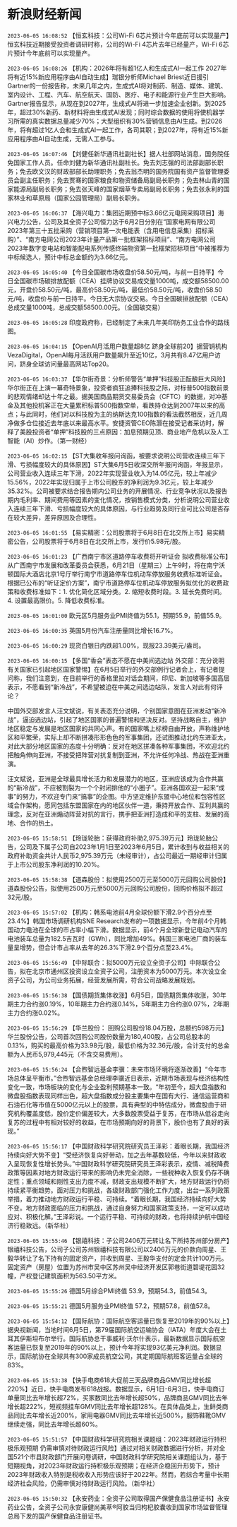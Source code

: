 # 新浪财经新闻
`2023-06-05 16:08:52` 【恒玄科技：公司Wi-Fi 6芯片预计今年底前可以实现量产】恒玄科技近期接受投资者调研时称，公司的Wi-Fi 4芯片去年已经量产，Wi-Fi 6芯片预计今年底前可以实现量产。

`2023-06-05 16:08:26` 【机构：2026年将有超1亿人和生成式AI一起工作 2027年将有近15%新应用程序由AI自动生成】瑞银分析师Michael Briest近日援引Gartner的一份报告称，未来几年之内，生成式AI将对制药、制造、媒体、建筑、室内设计、工程、汽车、航空航天、国防、医疗、电子和能源行业产生巨大影响。Gartner报告显示，从现在到2027年，生成式AI将进一步加速企业创新。到2025年，超过30%新药、新材料将由生成式AI发现；同时综合数据的使用将使机器学习所需的真实数据总量减少70%；大型组织有30%营销信息由AI生成。到2026年，将有超过1亿人会和生成式AI一起工作，各司其职；到2027年，将有近15%新应用程序由AI自动生成，无需人工参与。

`2023-06-05 16:07:46` 【刘健任新华通讯社副社长】据人社部网站消息，国务院任免国家工作人员。任命刘健为新华通讯社副社长。免去刘志强的司法部副部长职务；免去欧文汉的财政部部长助理职务；免去翁杰明的国务院国有资产监督管理委员会副主任职务；免去贾骞的国家粮食和物资储备局副局长职务；免去林山青的国家能源局副局长职务；免去张天峰的国家烟草专卖局副局长职务；免去张永利的国家林业和草原局（国家公园管理局）副局长职务。

`2023-06-05 16:06:37` 【海兴电力：集团近期预中标3.66亿元电网采购项目】海兴电力公告，公司及其全资子公司恒力达于6月2日分别在“国家电网有限公司2023年第三十五批采购（营销项目第一次电能表（含用电信息采集）招标采购）”、“南方电网公司2023年计量产品第一批框架招标项目”、“南方电网公司2023年数字变电站和智能配电系列传感终端物资第一批框架招标项目”中被推荐为中标候选人，预计中标总金额约为3.66亿元。

`2023-06-05 16:05:40` 【今日全国碳市场收盘价58.50元/吨，与前一日持平】今日全国碳市场碳排放配额（CEA）挂牌协议交易成交量1000吨，成交额58500.00元，开盘价58.50元/吨，最高价58.50元/吨，最低价58.50元/吨，收盘价58.50元/吨，收盘价与前一日持平。今日无大宗协议交易。今日全国碳排放配额（CEA）总成交量1000吨，总成交额58500.00元。（全国碳交易）

`2023-06-05 16:05:28` 印度政府称，已经制定了未来几年美印防务工业合作的路线图。

`2023-06-05 16:04:15` 【OpenAI月活用户数量超8亿 跻身全球前20】据营销机构VezaDigital，OpenAI每月活跃用户数量飙升至近10亿，3月共有8.47亿用户访问，跻身全球访问量最高网站Top20。

`2023-06-05 16:03:37` 【华尔街奇景：分析师警告“单押”科技股正酝酿巨大风险】华尔街正在上演一幕奇特景象，投资者疯狂追捧科技股之际，对标普500指数前景的悲观情绪却达十年之最。据美国商品期货交易委员会（CFTC）的数据，对冲基金及其他投机客正在大量累积标普500指数空单，看跌持仓达到2007年以来的高点；与此同时，他们对以科技股为主的纳斯达克100指数的看法截然相反，近几周净做多仓位接近去年底以来最高水平。安捷资管CEO陈灏在接受记者采访时，解释了美股投资者“单押”科技股的三点原因：加息预期见顶、商业地产危机以及人工智能（AI）炒作。（第一财经）

`2023-06-05 16:02:15` 【ST大集收年报问询函，被要求说明公司营收连续三年下滑、亏损幅度较大的具体原因】ST大集6月5日收深交所年报问询函，年报显示，公司营业收入连续三年下滑，2022年实现营业收入为14.05亿元，较上年减少15.56%，2022年实现归属于上市公司股东的净利润为9.3亿元，较上年减少35.32%。公司被要求结合报告期内公司业务的开展情况、行业竞争状况以及报告期内毛利率、期间费用等因素的变化情况，按销售模式分类，分析说明公司营业收入连续三年下滑、亏损幅度较大的具体原因，与行业趋势及同行业可比公司是否存在较大差异，差异原因及合理性。

`2023-06-05 16:01:55` 【易实精密：公司股票将于6月8日在北交所上市】易实精密公告，公司股票将于6月8日在北交所上市，发行价5.98元/股。

`2023-06-05 16:01:23` 【广西南宁市区道路停车收费将开听证会 拟收费标准公布】从广西南宁市发展和改革委员会获悉，6月21日（星期三）上午9时，将在南宁沃顿国际大酒店北京1号厅举行南宁市道路停车位机动车停放服务收费标准听证会。根据已公布的“听证定价方案”，南宁市道路停车位机动车停放服务拟优化的收费政策和收费标准如下：1. 优化简化区域分类。2. 缩短收费时段。3. 延长免费时间。4. 设置最高限价。5. 降低收费标准。

`2023-06-05 16:01:00` 欧元区5月服务业PMI终值为55.1，预期55.9，前值55.9。

`2023-06-05 16:00:35` 英国5月份汽车注册量同比增长16.7%。

`2023-06-05 16:00:29` 现货白银日内跌超1.00%，现报23.39美元/盎司。

`2023-06-05 16:00:15` 【多国“香会”表态不愿在中美间选边站 外交部：充分说明有关国家已引起地区国家警惕】在6月5日举行的外交部例行记者会上，有记者提问称，我们注意到，在日前举行的香格里拉对话会期间，印尼、新加坡等多国高层表示，不愿看到“新冷战”，不希望被迫在中美之间选边站队，发言人对此有何评论？

中国外交部发言人汪文斌说，有关表态充分说明，个别国家意图在亚洲发动“新冷战”，逼迫选边站，引起了地区国家的普遍警惕和坚决反对。坚持战略自主，维护地区稳定与发展是地区国家的共同心声。有的国家嘴上标榜自由开放，声称维护地区和平繁荣，实际上却不断拼凑形形色色的军事集团，还试图推动北约东进亚太，对此大部分地区国家的态度十分明确：反对在地区拼凑各种军事集团，不欢迎北约把触角伸向亚洲，不接受把阵营对抗复制到亚洲，不允许任何冷战、热战在亚洲重演。

汪文斌说，亚洲是全球最具增长活力和发展潜力的地区，亚洲应该成为合作共赢的“新冷战”，不应被割裂为一个个封闭排他的“小圈子”。亚洲各国欢迎一起来“成事”的努力，不欢迎专门来“搞事”的企图。中方坚定维护东盟中心地位和包容性区域合作架构，愿同包括东盟国家在内的地区伙伴一道，秉持开放合作、互利共赢的理念，反对在亚洲煽动阵营对抗的言行，携手把亚洲打造成和平的支柱、发展的高地、合作的热土。

`2023-06-05 15:58:51` 【玲珑轮胎：获得政府补助2,975.39万元】玲珑轮胎公告，公司及下属子公司自2023年1月1日至2023年6月5日，累计收到与收益相关的政府补助资金共计人民币2,975.39万元（未经审计），占公司最近一期经审计归属于上市公司股东净利润的10.20%。

`2023-06-05 15:58:38` 【道森股份：拟使用2500万元至5000万元回购公司股份】道森股份公告，拟使用2500万元至5000万元回购公司股份，回购价格拟不超过32元/股。

`2023-06-05 15:57:02` 【机构：韩系电池前4月全球份额下滑2.9个百分点至23.4%】韩国市场调研机构SNE Research发布的一项数据显示，今年前4个月韩国动力电池在全球的市占率小幅下滑。数据显示，前4个月全球新登记电动汽车的电池装车总量为182.5吉瓦时（GWh），同比增加49%。韩国三家电池厂商的装车量呈增势，但合计市占率从去年的26.3%下滑2.9个百分点至23.4%。

`2023-06-05 15:56:49` 【中际联合：拟5000万元设立全资子公司】中际联合公告，拟在北京市通州区投资设立全资子公司，注册资本为5000万元。本次设立全资子公司，为公司业务拓展，经营发展所需，符合公司战略发展规划。

`2023-06-05 15:56:38` 【国债期货集体收涨】6月5日，国债期货集体收涨，30年期主力合约涨0.19%，10年期主力合约涨0.14%，5年期主力合约涨0.07%，2年期主力合约涨0.02%。

`2023-06-05 15:56:29` 【华兰股份： 回购公司股份18.04万股，总额约598万元】华兰股份公告，公司首次回购公司股份数量为180,400股，占公司总股本的0.13%，购买的最高价格为33.98元/股，最低价格为32.36元/股，合计支付的总金额为人民币5,979,445元（不含交易费用）。

`2023-06-05 15:56:24` 【合煦智远基金李骥：未来市场环境将逐渐改善】“今年市场总体呈平衡市。”合煦智远基金总经理李骥近日表示，近期市场表现与经济结构性变化一致，市场板块的变化与企业盈利预期基本一致。“年初至今，超大盘指数和微盘股指数表现同样出色，超大盘指数成分股主要集中在国有大行、通信运营商和石油石化等市值在5000亿元以上的股票，具有典型的中特估成分，微盘股由于研究机构覆盖度低，股价定价偏差较大，大多数股票受益于复苏，在市场从低谷走向复苏的过程中有相对较好的收益，在市场预期向好的背景下，股价也有了良好的表现。”

`2023-06-05 15:56:17` 【中国财政科学研究院研究员王泽彩：着眼长期，我国经济持续向好大势不变】“受经济恢复向好带动，加之去年基数较低，今年以来财政收入呈现恢复性增长势头。”中国财政科学研究院研究员王泽彩表示，疫情、减税降费政策等因素对地方财政运行带来的影响仍未完全消除，一些税种收入恢复仍存不确定性；重点领域和刚性支出力度不减，财政支出规模不断扩大，地方财政运行仍将持续紧平衡趋势。面对压力和挑战，各级财政部门强化工作力度，出台一系列政策举措，着力推动地方财政运行平稳、可持续。“着眼长期，我国经济持续向好大势不变。地方财政面临的压力和挑战，通过自身努力和国家政策支持，一定可以成功应对、积极化解。”王泽彩说。一个运行平稳、可持续的财政，也将持续护航中国经济行稳致远。（新华社）

`2023-06-05 15:55:46` 【银禧科技：子公司2406万元转让名下所持苏州部分房产】银禧科技公告，公司子公司苏州银禧科技有限公司以2406万元的价款向周星、王毅华转让了名下持有的固定资产，并收到周星、王毅华支付的定金共计100万元。固定资产（房屋）位置为苏州市吴中区苏州吴中经济开发区郭巷街道碧堤花园32幢，产权登记建筑面积为563.50平方米。

`2023-06-05 15:55:26` 德国5月综合PMI终值 53.9，预期54.3，前值54.3。

`2023-06-05 15:55:21` 德国5月服务业PMI终值 57.2，预期57.8，前值57.8。

`2023-06-05 15:54:12` 【国际航协：国际航空客运量已恢复至2019年的90%以上】据央视新闻，当地时间6月5日，第79届国际航空运输协会（IATA）年度大会在土耳其伊斯坦布尔举行。国际航协总干事威利·沃尔什表示，最新数据显示国际航空客运量已恢复至2019年的90%以上，预计今年将实现93亿美元净利润。数据显示，国际航协在全球共有300家成员航空公司，其定期国际航班客运量占全球的83%。

`2023-06-05 15:53:38` 【快手电商618大促前三天品牌商品GMV同比增长超220%】近日，快手电商发布618战报。数据显示，6月1日-6月3日，快手电商订单量同比去年增长超72%，买家数同比去年增长超50%，品牌商品GMV同比去年增长超222%，短视频挂车GMV同比去年增长超128%。在具体品类上，生鲜类商品同比去年增长近200%，家用电器GMV同比去年增长近500%，服饰鞋靴GMV继续走强，同比去年增长超60%。

`2023-06-05 15:51:57` 【中国财政科学研究院相关课题组：2023年财政运行持积极乐观预期 仍需审慎对待财政运行风险】通过对相关财政数据进行分析，并对全国521个市县财政部门开展问卷调研，中国财政科学研究院相关课题组认为，基于短期视角，对2023年财政运行持积极乐观预期；在经济企稳回升形势下，预计2023年财政收入特别是税收收入形势应该好于2022年。然而，若综合考量中长期经济社会风险，仍需审慎对待财政运行风险。（新华社）

`2023-06-05 15:50:32` 【永安药业：全资子公司取得国产保健食品注册证书】永安药业公告，全资子公司永安康健尚美萃®阿胶当归枸杞胶囊收到国家市场监督管理总局下发的国产保健食品注册证书。

